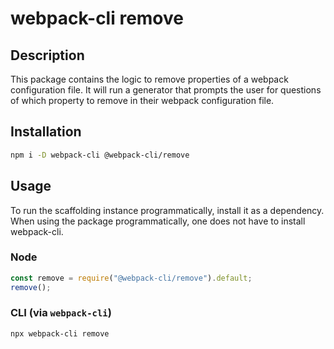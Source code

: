 # webpack-cli remove

## Description

This package contains the logic to remove  properties of a webpack configuration file. It will run a generator that prompts the user for questions of which property to remove in their webpack configuration file.

## Installation

```bash
npm i -D webpack-cli @webpack-cli/remove
```

## Usage

To run the scaffolding instance programmatically, install it as a dependency. When using the package programmatically, one does not have to install webpack-cli.

### Node
```js
const remove = require("@webpack-cli/remove").default;
remove();
```

### CLI (via `webpack-cli`)
```bash
npx webpack-cli remove
```